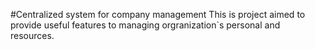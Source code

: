 #Centralized system for company management
This is project aimed to provide useful features to managing orgranization`s personal and resources.
